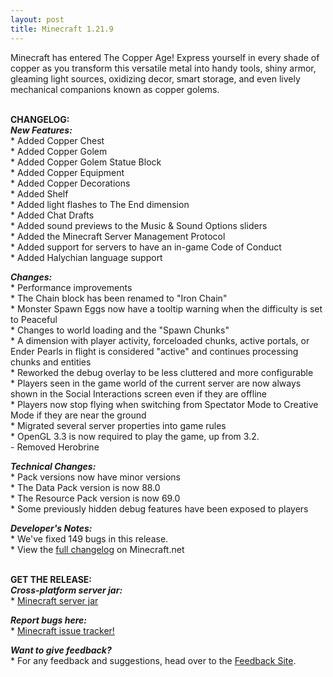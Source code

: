 ```yaml
---
layout: post
title: Minecraft 1.21.9
---
```


Minecraft has entered The Copper Age! Express yourself in every shade of copper as you transform this versatile metal into handy tools, shiny armor, gleaming light sources, oxidizing decor, smart storage, and even lively mechanical companions known as copper golems.<br><br>

**CHANGELOG:**<br>
***New Features:***<br>
\* Added Copper Chest<br>
\* Added Copper Golem<br>
\* Added Copper Golem Statue Block<br>
\* Added Copper Equipment<br>
\* Added Copper Decorations<br>
\* Added Shelf<br>
\* Added light flashes to The End dimension<br>
\* Added Chat Drafts<br>
\* Added sound previews to the Music & Sound Options sliders<br>
\* Added the Minecraft Server Management Protocol<br>
\* Added support for servers to have an in-game Code of Conduct<br>
\* Added Halychian language support<br>

***Changes:***<br>
\* Performance improvements<br>
\* The Chain block has been renamed to "Iron Chain"<br>
\* Monster Spawn Eggs now have a tooltip warning when the difficulty is set to Peaceful<br>
\* Changes to world loading and the "Spawn Chunks"<br>
\* A dimension with player activity, forceloaded chunks, active portals, or Ender Pearls in flight is considered "active" and continues processing chunks and entities<br>
\* Reworked the debug overlay to be less cluttered and more configurable<br>
\* Players seen in the game world of the current server are now always shown in the Social Interactions screen even if they are offline<br>
\* Players now stop flying when switching from Spectator Mode to Creative Mode if they are near the ground<br>
\* Migrated several server properties into game rules<br>
\* OpenGL 3.3 is now required to play the game, up from 3.2.<br>
\- Removed Herobrine<br>

***Technical Changes:***<br>
\* Pack versions now have minor versions<br>
\* The Data Pack version is now 88.0<br>
\* The Resource Pack version is now 69.0<br>
\* Some previously hidden debug features have been exposed to players<br>

***Developer's Notes:***<br>
\* We've fixed 149 bugs in this release.<br>
\* View the [full changelog](https://www.minecraft.net/article/minecraft-java-edition-1-21-9) on Minecraft.net<br><br>

**GET THE RELEASE:**<br>
***Cross-platform server jar:***<br>
\* [Minecraft server jar](https://piston-data.mojang.com/v1/objects/11e54c2081420a4d49db3007e66c80a22579ff2a/server.jar)<br>

***Report bugs here:***<br>
\* [Minecraft issue tracker!](https://bugs.mojang.com/projects/MC/summary)<br>

***Want to give feedback?***<br>
\* For any feedback and suggestions, head over to the [Feedback Site](https://feedback.minecraft.net).
